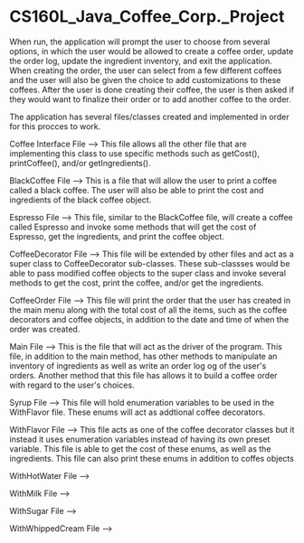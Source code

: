 # CS160L_Java_Coffee_Corp._Project
When run, the application will prompt the user to choose from several options, in which the user would be allowed to create a coffee order, update the order log, update the ingredient inventory, and exit the application. When creating the order, the user can select from a few different coffees and the user will also be given the choice to add customizations to these coffees. After the user is done creating their coffee, the user is then asked if they would want to finalize their order or to add another coffee to the order.

The application has several files/classes created and implemented in order for this procces to work.

Coffee Interface File --> This file allows all the other file that are implementing this class to use specific methods such as
getCost(), printCoffee(), and/or getIngredients().

BlackCoffee File --> This is a file that will allow the user to print a coffee called a black coffee. The user will also be able to print the cost and ingredients of the black coffee object.

Espresso File --> This file, similar to the BlackCoffee file, will create a coffee called Espresso and invoke some methods that will get the cost of Espresso, get the ingredients, and print the coffee object.

CoffeeDecorator File --> This file will be extended by other files and act as a super class to CoffeeDecorator sub-classes. These sub-classses would be able to pass modified coffee objects to the super class and invoke several methods to get the cost, print the coffee, and/or get the ingredients. 

CoffeeOrder File --> This file will print the order that the user has created in the main menu along with the total cost of all the items, such as the coffee decorators and coffee objects, in addition to the date and time of when the order was created.

Main File --> This is the file that will act as the driver of the program. This file, in addition to the main method, has other methods to manipulate an inventory of ingredients as well as write an order log og of the user's orders. Another method that this file has allows it to build a coffee order with regard to the user's choices.

Syrup File --> This file will hold enumeration variables to be used in the WithFlavor file. These enums will act as addtional coffee decorators.

WithFlavor File --> This file acts as one of the coffee decorator classes but it instead it uses enumeration variables instead of having its own preset variable. This file is able to get the cost of these enums, as well as the ingredients. This file can also print these enums in addition to coffes objects

WithHotWater File --> 

WithMilk File --> 

WithSugar File --> 

WithWhippedCream File --> 
